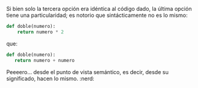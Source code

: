 Si bien solo la tercera opción era idéntica al código dado, la última opción tiene una particularidad; es notorio que sintácticamente no es lo mismo:

```python
def doble(numero):
    return numero * 2
```

que:

```python
def doble(numero):
   return numero + numero
```

Peeeero... desde el punto de vista semántico, es decir, desde su significado, hacen lo mismo. :nerd: